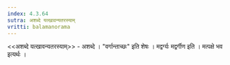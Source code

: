 ```yaml
---
index: 4.3.64
sutra: अशब्दे यत्खावन्यतरस्याम्
vritti: balamanorama
---
```


<<अशब्दे यत्खावन्यतरस्याम्>> - अशब्दे । "वर्गान्ताच्छः" इति शेषः । मद्वर्ग्यः मद्वर्गीण इति । मत्पक्षे भव इत्यर्थः । 